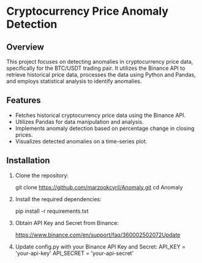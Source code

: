 # Cryptocurrency Price Anomaly Detection


## Overview

This project focuses on detecting anomalies in cryptocurrency price data, specifically for the BTC/USDT trading pair. It utilizes the Binance API to retrieve historical price data, processes the data using Python and Pandas, and employs statistical analysis to identify anomalies.

## Features

- Fetches historical cryptocurrency price data using the Binance API.
- Utilizes Pandas for data manipulation and analysis.
- Implements anomaly detection based on percentage change in closing prices.
- Visualizes detected anomalies on a time-series plot.

## Installation

1. Clone the repository:

   git clone https://github.com/marzookcyril/Anomaly.git
   cd Anomaly

2.  Install the required dependencies:

    pip install -r requirements.txt


3. Obtain API Key and Secret from Binance:

    https://www.binance.com/en/support/faq/360002502072Update 

4. Update config.py with your Binance API Key and Secret:
    API_KEY = 'your-api-key'
    API_SECRET = 'your-api-secret'

